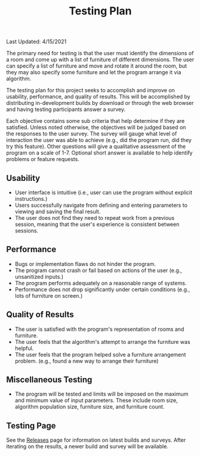 ﻿---
permalink: /testing-plan/
title: "Testing Plan"
---
Last Updated: 4/15/2021

The primary need for testing is that the user must identify the dimensions of a room and come up with a list of furniture of different dimensions. The user can specify a list of furniture and move and rotate it around the room, but they may also specify some furniture and let the program arrange it via algorithm.

The testing plan for this project seeks to accomplish and improve on usability, performance, and quality of results. This will be accomplished by distributing in-development builds by download or through the web browser and having testing participants answer a survey.

Each objective contains some sub criteria that help determine if they are satisfied. Unless noted otherwise, the objectives will be judged based on the responses to the user survey. The survey will gauge what level of interaction the user was able to achieve (e.g., did the program run, did they try this feature). Other questions will give a qualitative assessment of the program on a scale of 1-7. Optional short answer is available to help identify problems or feature requests.

## Usability

- User interface is intuitive (i.e., user can use the program without explicit instructions.)
- Users successfully navigate from defining and entering parameters to viewing and saving the final result.
- The user does not find they need to repeat work from a previous session, meaning that the user's experience is consistent between sessions.

## Performance

- Bugs or implementation flaws do not hinder the program.
- The program cannot crash or fail based on actions of the user (e.g., unsanitized inputs.)
- The program performs adequately on a reasonable range of systems.
- Performance does not drop significantly under certain conditions (e.g., lots of furniture on screen.)

## Quality of Results

- The user is satisfied with the program's representation of rooms and furniture.
- The user feels that the algorithm's attempt to arrange the furniture was helpful.
- The user feels that the program helped solve a furniture arrangement problem. (e.g., found a new way to arrange their furniture)

## Miscellaneous Testing

- The program will be tested and limits will be imposed on the maximum and minimum value of input parameters. These include room size, algorithm population size, furniture size, and furniture count.

## Testing Page

See the [Releases](/releases/) page for information on latest builds and surveys. After iterating on the results, a newer build and survey will be available.